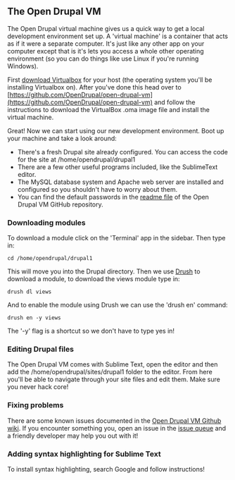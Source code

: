 The Open Drupal VM
------------------

The Open Drupal virtual machine gives us a quick way to get a local development environment set up. A 'virtual machine' is a container that acts as if it were a separate computer. It's just like any other app on your computer except that is it's lets you access a whole other operating environment (so you can do things like use Linux if you're running Windows).

First [download Virtualbox](https://www.virtualbox.org/wiki/Downloads) for your host (the operating system you'll be installing Virtualbox on). After you've done this head over to [https://github.com/OpenDrupal/open-drupal-vm](https://github.com/OpenDrupal/open-drupal-vm) and follow the instructions to download the VirtualBox .oma image file and install the virtual machine.

Great! Now we can start using our new development environment. Boot up your machine and take a look around:

* There's a fresh Drupal site already configured. You can access the code for the site at /home/opendrupal/drupal1
* There are a few other useful programs included, like the SublimeText editor.
* The MySQL database system and Apache web server are installed and configured so you shouldn't have to worry about them.
* You can find the default passwords in the [readme file](https://github.com/OpenDrupal/open-drupal-vm#passwords) of the Open Drupal VM GitHub repository.

### Downloading modules

To download a module click on the 'Terminal' app in the sidebar. Then type in:

```cd /home/opendrupal/drupal1```

This will move you into the Drupal directory. Then we use [Drush](http://www.drush.org/) to download a module, to download the views module type in:

```drush dl views```

And to enable the module using Drush we can use the 'drush en' command:

```drush en -y views```

The '-y' flag is a shortcut so we don't have to type yes in!

### Editing Drupal files

The Open Drupal VM comes with Sublime Text, open the editor and then add the /home/opendrupal/sites/drupal1 folder to the editor. From here you'll be able to navigate through your site files and edit them. Make sure you never hack core!

### Fixing problems

There are some known issues documented in the [Open Drupal VM Github wiki](https://github.com/OpenDrupal/open-drupal-vm/wiki/Troubleshooting). If you encounter something you, open an issue in the [issue queue](https://github.com/OpenDrupal/open-drupal-vm/issues) and a friendly developer may help you out with it!

### Adding syntax highlighting for Sublime Text

To install syntax highlighting, search Google and follow instructions!

